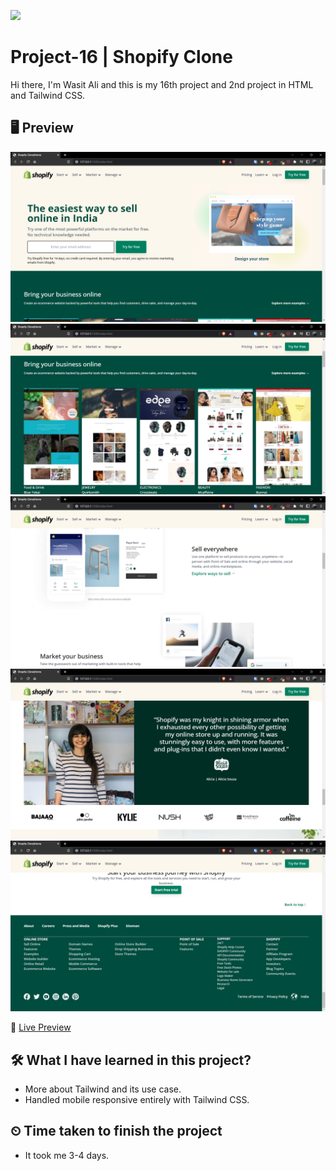 ![](https://img.shields.io/badge/Technologies%20Used-HTML--TAILWIND%20CSS-brightgreen)

# Project-16 | Shopify Clone

Hi there,
I'm Wasit Ali and this is my 16th project and 2nd project in HTML and Tailwind CSS.

## 🖥 Preview

![](2022-10-14-18-10-40.png)
![](2022-10-14-18-10-54.png)
![](2022-10-14-18-11-07.png)
![](2022-10-14-18-11-20.png)
![](2022-10-14-18-11-41.png)

🚀 [Live Preview](https://coruscating-cat-82de84.netlify.app/)

## 🛠️ What I have learned in this project?

- More about Tailwind and its use case.
- Handled mobile responsive entirely with Tailwind CSS.

## ⏲ Time taken to finish the project

- It took me 3-4 days.
